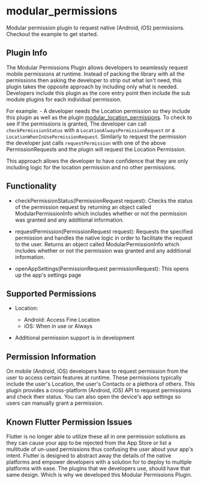 # modular_permissions

Modular permission plugin to request native (Android, iOS) permissions. Checkout the example to get started.

## Plugin Info

The Modular Permissions Plugin allows developers to seamlessly request mobile permissions at runtime.
Instead of packing the library with all the permissions then asking the developer to strip out what 
isn't need, this plugin takes the opposite approach by including only what is needed. Developers
include this plugin as the core entry point then include the sub module plugins for each individual
permission. 

For example:
    - A developer needs the Location permission so they include this plugin as well as
    the plugin [modular_location_permissions](). To check to see if the permissions is granted, The
    developer can call `checkPermissionStatus` with a `LocationAlwaysPermissionRequest` or a 
    `LocationWhenInUsePermissionRequest`. Similarly to request the permission the developer just calls
    `requestPermission` with one of the above PermissionRequests and the plugin will request the Location
    Permission. 

This approach allows the developer to have confidence that they are only including logic for the
location permission and no other permissions. 

## Functionality
- checkPermissionStatus(PermissionRequest request): 
Checks the status of the permission request by returning an object called ModularPermissionInfo which
includes whether or not the permission was granted and any additional information.

- requestPermission(PermissionRequest request): 
Requests the specified permission and handles the native logic in order to facilitate the request to
the user. Returns an object called ModularPermissionInfo which includes whether or not the permission
was granted and any additional information.

- openAppSettings(PermissionRequest permissionRequest): 
This opens up the app's settings page

## Supported Permissions
- Location:
    - Android: Access Fine Location
    - iOS: When in use or Always
    
- Additional permission support is in development

## Permission Information

On mobile (Android, iOS) developers have to request permission from the user to access certain 
features at runtime. These permissions typically include the user's Location, the user's Contacts or 
a plethora of others. This plugin provides a cross-platform (Android, iOS) API to request permissions 
and check their status. You can also open the device's app settings so users can manually grant
a permission.

## Known Flutter Permission Issues

Flutter is no longer able to utilize these all in one permission solutions as they can cause your
app to be rejected from the App Store or list a multitude of un-used permissions thus confusing the
user about your app's intent. Flutter is designed to abstract away the details of the native platforms 
and empower developers with a solution for to deploy to multiple platforms with ease. The plugins 
that we developers use, should have that same design. Which is why we developed this Modular Permissions Plugin.
